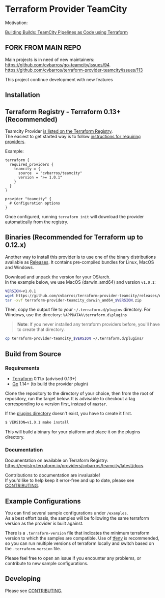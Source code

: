 Terraform Provider TeamCity
==================

Motivation:

[Building Builds: TeamCity Pipelines as Code using Terraform](https://cvbarros.io/2018/11/building-builds---teamcity-pipelines-as-code-using-terraform/)


## FORK FROM MAIN REPO ##

Main projects is in need of new maintainers:  
https://github.com/cvbarros/go-teamcity/issues/94.  
https://github.com/cvbarros/terraform-provider-teamcity/issues/113

This project continue development with new features

Installation
------------
## Terraform Registry - Terraform 0.13+ (Recommended)
Teamcity Provider [is listed on the Terraform Registry](https://registry.terraform.io/providers/cvbarros/teamcity/latest).  
The easiest to get started way is to follow [instructions for requiring
providers](https://www.terraform.io/docs/configuration/provider-requirements.html#requiring-providers).  

Example:
```hcl
terraform {
  required_providers {
    teamcity = {
      source  = "cvbarros/teamcity"
      version = ">= 1.0.1"
    }
  }
}

provider "teamcity" {
  # Configuration options
}
```

Once configured, running `terraform init` will download the provider automatically from the registry.

## Binaries (Recommended for Terraform up to 0.12.x)
Another way to install this provider is to use one of the binary distributions available as 
[Releases](https://github.com/cvbarros/terraform-provider-teamcity/releases). 
It contains pre-compiled bundles for Linux, MacOS and Windows.

Download and unpack the version for your OS/arch.  
In the example below, we use MacOS (darwin_amd64) and version `v1.0.1`:

```bash
VERSION=v1.0.1
wget https://github.com/cvbarros/terraform-provider-teamcity/releases/download/$VERSION/terraform-provider-teamcity_darwin_amd64_$VERSION.zip
tar -xvf terraform-provider-teamcity_darwin_amd64_$VERSION.zip 
```

Then, copy the output file to your `~/.terraform.d/plugins` directory. 
For Windows, use the directory: `%APPDATA%\terraform.d\plugins`

> **Note**: If you never installed any terraform providers before, you'll have to create that directory.

```bash
cp terraform-provider-teamcity_$VERSION ~/.terraform.d/plugins/
``` 

## Build from Source

### Requirements
-	[Terraform](https://www.terraform.io/downloads.html) 0.11.x (advised 0.13+)
-	[Go](https://golang.org/doc/install) 1.14+ (to build the provider plugin)


Clone the repository to the directory of your choice, then from the root of repository, run the target below.
It is advisable to checkout a tag corresponding to a version first, instead of `master`.

If the [plugins directory](https://www.terraform.io/docs/plugins/basics.html#installing-plugins) doesn't exist, you have to create it first.

```bash
$ VERSION=v1.0.1 make install
```
This will build a binary for your platform and place it on the plugins directory. 

### Documentation

Documentation on available on Terraform Registry:
https://registry.terraform.io/providers/cvbarros/teamcity/latest/docs
 
Contributions to documentation are invaluable!  
If you'd like to help keep it error-free and up to date, please see [CONTRIBUTING](CONTRIBUTING.MD).

Example Configurations
----------------------
You can find several sample configurations under `/examples`.  
As a best effort basis, the samples will be following 
the same terraform version as the provider is built against.  

There is a `.terraform-version` file that indicates the 
minimum terraform version to which the samples are compatible. Use of [tfenv](https://github.com/tfutils/tfenv) is recommended, so you can run multiple
versions of terraform locally and switch based on the `.terraform-version` file.  

Please feel free to open an issue if you encounter any problems, or contribute to new sample configurations.

Developing
---------------------------

Please see [CONTRIBUTING](CONTRIBUTING.MD#developing).
